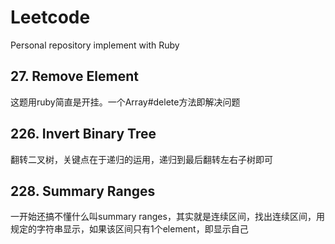 # Leetcode
Personal repository implement with Ruby

## 27. Remove Element
这题用ruby简直是开挂。一个Array#delete方法即解决问题

## 226. Invert Binary Tree
翻转二叉树，关键点在于递归的运用，递归到最后翻转左右子树即可

## 228. Summary Ranges
一开始还搞不懂什么叫summary ranges，其实就是连续区间，找出连续区间，用规定的字符串显示，如果该区间只有1个element，即显示自己
